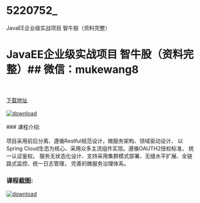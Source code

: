 # 5220752_
JavaEE企业级实战项目 智牛股（资料完整）
# JavaEE企业级实战项目 智牛股（资料完整）## 微信：mukewang8
<br/></br>[下载地址](http://www.36tz.cn/article/5220752 "下载地址")
<br/></br>[![download](http://36tz.cn/muke_img/2021_08_1-34-300x228.png "下载地址")](http://www.36tz.cn/article/5220752 "下载地址")
<br/></br>### 课程介绍:<br/></br>项目采用前后分离、遵循Restful规范设计，微服务架构、领域驱动设计、 以Spring Cloud生态为核心、采用众多主流组件实现。遵循OAUTH2授权标准， 统一认证鉴权。
服务无状态化设计、支持采用集群模式部署、无缝水平扩展、全链路式监控、统一日志管理， 完善的微服务治理体系。

### 课程截图:
[![download](http://36tz.cn/muke_img/2021_08_2-32.png "下载地址")](http://www.36tz.cn/article/5220752 "下载地址")
